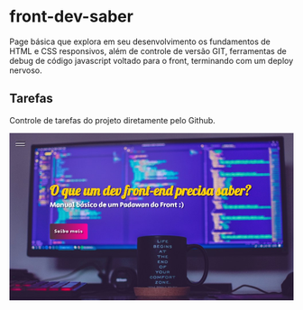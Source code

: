 # front-dev-saber
Page básica que explora em seu desenvolvimento os fundamentos de HTML e CSS responsivos, além de controle de versão GIT, ferramentas de debug de código javascript voltado para o front, terminando com um deploy nervoso.

## Tarefas
Controle de tarefas do projeto diretamente pelo Github.

![alt text](imagens/print.jpg)
